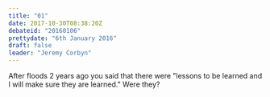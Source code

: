 ```yaml
---
title: "01"
date: 2017-10-30T08:38:20Z
debateid: "20160106"
prettydate: "6th January 2016"
draft: false
leader: "Jeremy Corbyn"
---
```


After floods 2 years ago you said that there were "lessons to be learned and I will make sure they are learned." Were they?